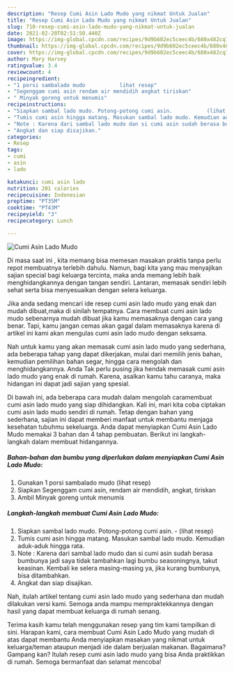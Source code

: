 ```yaml
---
description: "Resep Cumi Asin Lado Mudo yang nikmat Untuk Jualan"
title: "Resep Cumi Asin Lado Mudo yang nikmat Untuk Jualan"
slug: 710-resep-cumi-asin-lado-mudo-yang-nikmat-untuk-jualan
date: 2021-02-20T02:51:50.440Z
image: https://img-global.cpcdn.com/recipes/9d9b602ec5ceec4b/680x482cq70/cumi-asin-lado-mudo-foto-resep-utama.jpg
thumbnail: https://img-global.cpcdn.com/recipes/9d9b602ec5ceec4b/680x482cq70/cumi-asin-lado-mudo-foto-resep-utama.jpg
cover: https://img-global.cpcdn.com/recipes/9d9b602ec5ceec4b/680x482cq70/cumi-asin-lado-mudo-foto-resep-utama.jpg
author: Mary Harvey
ratingvalue: 3.4
reviewcount: 4
recipeingredient:
- "1 porsi sambalado mudo           lihat resep"
- "Segenggam cumi asin rendam air mendidih angkat tiriskan"
- " Minyak goreng untuk menumis"
recipeinstructions:
- "Siapkan sambal lado mudo. Potong-potong cumi asin.           (lihat resep)"
- "Tumis cumi asin hingga matang. Masukan sambal lado mudo. Kemudian aduk-aduk hingga rata."
- "Note : Karena dari sambal lado mudo dan si cumi asin sudah berasa bumbunya jadi saya tidak tambahkan lagi bumbu seasoningnya, takut keasinan. Kembali ke selera masing-masing ya, jika kurang bumbunya, bisa ditambahkan."
- "Angkat dan siap disajikan."
categories:
- Resep
tags:
- cumi
- asin
- lado

katakunci: cumi asin lado 
nutrition: 201 calories
recipecuisine: Indonesian
preptime: "PT35M"
cooktime: "PT43M"
recipeyield: "3"
recipecategory: Lunch

---
```



![Cumi Asin Lado Mudo](https://img-global.cpcdn.com/recipes/9d9b602ec5ceec4b/680x482cq70/cumi-asin-lado-mudo-foto-resep-utama.jpg)

Di masa  saat ini , kita memang bisa memesan masakan praktis tanpa perlu repot membuatnya terlebih dahulu. Namun, bagi kita yang mau menyajikan sajian special bagi keluarga tercinta, maka anda memang lebih baik menghidangkannya dengan tangan sendiri. Lantaran, memasak sendiri lebih sehat serta bisa menyesuaikan dengan selera keluarga.

Jika anda sedang mencari ide resep cumi asin lado mudo yang enak dan mudah dibuat,maka di sinilah tempatnya. Cara membuat cumi asin lado mudo  sebenarnya mudah dibuat jika kamu memasaknya dengan cara yang benar. Tapi, kamu jangan cemas akan gagal dalam memasaknya 
karena di artikel ini kami akan mengulas cumi asin lado mudo dengan seksama.  



Nah untuk kamu yang akan memasak cumi asin lado mudo yang sederhana, ada beberapa tahap yang dapat dikerjakan, mulai dari memilih jenis bahan, kemudian pemilihan bahan segar, hingga cara mengolah dan menghidangkannya. Anda Tak perlu pusing jika hendak memasak cumi asin lado mudo yang enak di rumah. Karena, asalkan kamu  tahu caranya, maka hidangan ini dapat jadi sajian yang spesial.

Di bawah ini, ada beberapa cara mudah dalam mengolah caramembuat cumi asin lado mudo yang siap dihidangkan. Kali ini, mari kita coba ciptakan cumi asin lado mudo sendiri di rumah. Tetap dengan bahan yang sederhana, sajian ini dapat memberi manfaat untuk membantu menjaga kesehatan tubuhmu sekeluarga. Anda dapat menyiapkan Cumi Asin Lado Mudo memakai 3 bahan dan 4 tahap pembuatan. Berikut ini langkah-langkah dalam membuat hidangannya.

<!--inarticleads1-->

##### Bahan-bahan dan bumbu yang diperlukan dalam menyiapkan Cumi Asin Lado Mudo:

1. Gunakan 1 porsi sambalado mudo           (lihat resep)
1. Siapkan Segenggam cumi asin, rendam air mendidih, angkat, tiriskan
1. Ambil  Minyak goreng untuk menumis




<!--inarticleads2-->

##### Langkah-langkah membuat Cumi Asin Lado Mudo:

1. Siapkan sambal lado mudo. Potong-potong cumi asin. -           (lihat resep)
1. Tumis cumi asin hingga matang. Masukan sambal lado mudo. Kemudian aduk-aduk hingga rata.
1. Note : Karena dari sambal lado mudo dan si cumi asin sudah berasa bumbunya jadi saya tidak tambahkan lagi bumbu seasoningnya, takut keasinan. Kembali ke selera masing-masing ya, jika kurang bumbunya, bisa ditambahkan.
1. Angkat dan siap disajikan.




Nah, itulah artikel tentang  cumi asin lado mudo  yang sederhana dan mudah dilakukan versi kami. Semoga anda mampu mempraktekkannya dengan hasil yang dapat membuat keluarga di rumah senang. 

Terima kasih kamu telah menggunakan resep yang tim kami tampilkan di sini. Harapan kami, cara membuat  Cumi Asin Lado Mudo yang mudah di atas dapat membantu Anda menyiapkan masakan yang nikmat untuk keluarga/teman ataupun menjadi ide dalam berjualan makanan. Bagaimana? Gampang kan? Itulah resep cumi asin lado mudo yang bisa Anda praktikkan di rumah. Semoga bermanfaat dan selamat mencoba!

